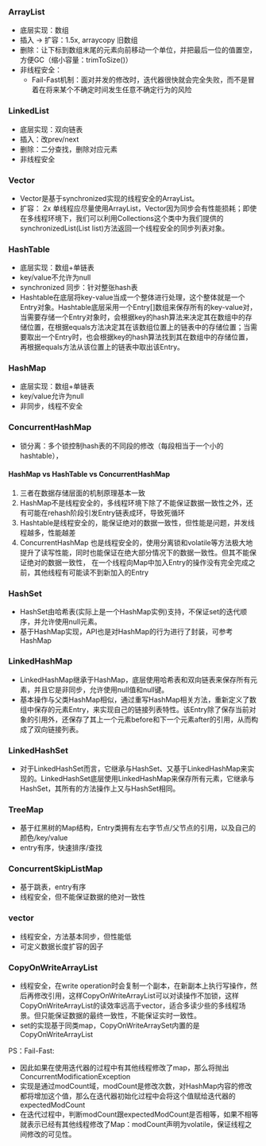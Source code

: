 ### ArrayList 
- 底层实现：数组
- 插入 -> 扩容：1.5x, arraycopy 旧数组
- 删除：让下标到数组末尾的元素向前移动一个单位，并把最后一位的值置空，方便GC（缩小容量：trimToSize()）
- 非线程安全： 
    - Fail-Fast机制：面对并发的修改时，迭代器很快就会完全失败，而不是冒着在将来某个不确定时间发生任意不确定行为的风险
### LinkedList
- 底层实现：双向链表
- 插入：改prev/next
- 删除：二分查找，删除对应元素
- 非线程安全

### Vector
- Vector是基于synchronized实现的线程安全的ArrayList。
- 扩容： 2x
单线程应尽量使用ArrayList，Vector因为同步会有性能损耗；即使在多线程环境下，我们可以利用Collections这个类中为我们提供的synchronizedList(List list)方法返回一个线程安全的同步列表对象。

### HashTable
- 底层实现：数组+单链表
- key/value不允许为null
- synchronized  同步：针对整张hash表
- Hashtable在底层将key-value当成一个整体进行处理，这个整体就是一个Entry对象。Hashtable底层采用一个Entry[]数组来保存所有的key-value对，当需要存储一个Entry对象时，会根据key的hash算法来决定其在数组中的存储位置，在根据equals方法决定其在该数组位置上的链表中的存储位置；当需要取出一个Entry时，也会根据key的hash算法找到其在数组中的存储位置，再根据equals方法从该位置上的链表中取出该Entry。

### HashMap
- 底层实现：数组+单链表
- key/value允许为null
- 非同步，线程不安全

### ConcurrentHashMap
- 锁分离：多个锁控制hash表的不同段的修改（每段相当于一个小的hashtable），

#### HashMap vs HashTable vs ConcurrentHashMap
1. 三者在数据存储层面的机制原理基本一致
2. HashMap不是线程安全的，多线程环境下除了不能保证数据一致性之外，还有可能在rehash阶段引发Entry链表成环，导致死循环
3. Hashtable是线程安全的，能保证绝对的数据一致性，但性能是问题，并发线程越多，性能越差
4. ConcurrentHashMap 也是线程安全的，使用分离锁和volatile等方法极大地提升了读写性能，同时也能保证在绝大部分情况下的数据一致性。但其不能保证绝对的数据一致性， 在一个线程向Map中加入Entry的操作没有完全完成之前，其他线程有可能读不到新加入的Entry

### HashSet
- HashSet由哈希表(实际上是一个HashMap实例)支持，不保证set的迭代顺序，并允许使用null元素。
- 基于HashMap实现，API也是对HashMap的行为进行了封装，可参考HashMap

### LinkedHashMap 
- LinkedHashMap继承于HashMap，底层使用哈希表和双向链表来保存所有元素，并且它是非同步，允许使用null值和null键。
- 基本操作与父类HashMap相似，通过重写HashMap相关方法，重新定义了数组中保存的元素Entry，来实现自己的链接列表特性。该Entry除了保存当前对象的引用外，还保存了其上一个元素before和下一个元素after的引用，从而构成了双向链接列表。
### LinkedHashSet 
- 对于LinkedHashSet而言，它继承与HashSet、又基于LinkedHashMap来实现的。LinkedHashSet底层使用LinkedHashMap来保存所有元素，它继承与HashSet，其所有的方法操作上又与HashSet相同。

### TreeMap
- 基于红黑树的Map结构，Entry类拥有左右字节点/父节点的引用，以及自己的颜色/key/value
- entry有序，快速排序/查找

### ConcurrentSkipListMap
- 基于跳表，entry有序
- 线程安全，但不能保证数据的绝对一致性

### vector
- 线程安全，方法基本同步，但性能低
- 可定义数据长度扩容的因子

### CopyOnWriteArrayList
- 线程安全，在write operation时会复制一个副本，在新副本上执行写操作，然后再修改引用，这样CopyOnWriteArrayList可以对读操作不加锁，这样CopyOnWriteArrayList的读效率远高于vector，适合多读少些的多线程场景。但只能保证数据的最终一致性，不能保证实时一致性。
- set的实现基于同类map，CopyOnWriteArraySet内置的是CopyOnWriteArrayList

PS：Fail-Fast:
- 因此如果在使用迭代器的过程中有其他线程修改了map，那么将抛出ConcurrentModificationException
- 实现是通过modCount域，modCount是修改次数，对HashMap内容的修改都将增加这个值，那么在迭代器初始化过程中会将这个值赋给迭代器的expectedModCount
-  在迭代过程中，判断modCount跟expectedModCount是否相等，如果不相等就表示已经有其他线程修改了Map：modCount声明为volatile，保证线程之间修改的可见性。